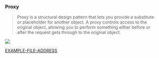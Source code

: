 ### Proxy

> Proxy is a structural design pattern that lets you provide a substitute or placeholder for another object. A proxy controls access to the original object, allowing you to perform something either before or after the request gets through to the original object.

<img src="https://user-images.githubusercontent.com/37804060/165858391-e373f505-107c-492d-b354-6a10d6441e35.png"/>

[EXAMPLE-FILE-ADDRESS](/Examples/DP/Proxy.ts)
